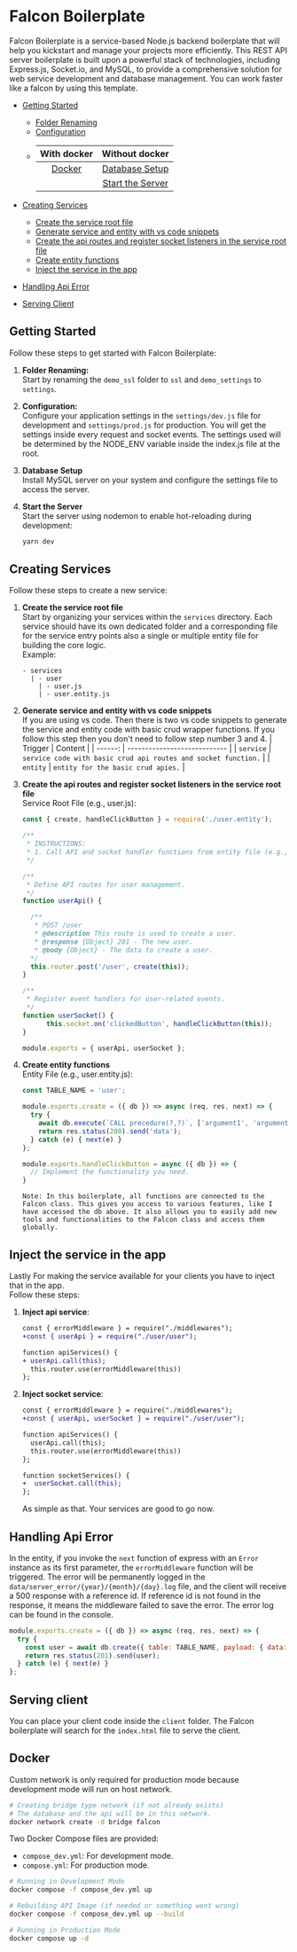 # Falcon Boilerplate

Falcon Boilerplate is a service-based Node.js backend boilerplate that will help you kickstart and manage your projects more efficiently. This REST API server boilerplate is built upon a powerful stack of technologies, including Express.js, Socket.io, and MySQL, to provide a comprehensive solution for web service development and database management. You can work faster like a falcon by using this template.

- [Getting Started](#getting-started)
  - [Folder Renaming](#folder-renaming)
  - [Configuration](#configuration)
  - | With docker    | Without docker   |
    | :---: | :---: |
    | [Docker](#docker)   | [Database Setup](#database-setup)   |
    || [Start the Server](#start-the-server)   |


- [Creating Services](#creating-services)
  - [Create the service root file](#create-the-service-root-file)
  - [Generate service and entity with vs code snippets](#generate-service-and-entity-with-vs-code-snippets)
  - [Create the api routes and register socket listeners in the service root file](#create-the-api-routes-and-register-socket-listeners-in-the-service-root-file)
  - [Create entity functions](#create-entity-functions)
  - [Inject the service in the app](#inject-the-service-in-the-app)

- [Handling Api Error](#handling-api-error)
- [Serving Client](#serving-client)


## Getting Started

Follow these steps to get started with Falcon Boilerplate:


1. <a id="folder-renaming">**Folder Renaming:**</a> <br> Start by renaming the `demo_ssl` folder to `ssl` and `demo_settings` to `settings`.

1. <a id="configuration">**Configuration:**</a> <br> Configure your application settings in the `settings/dev.js` file for development and `settings/prod.js` for production. You will get the settings inside every request and socket events. The settings used will be determined by the NODE_ENV variable inside the index.js file at the root.

1. <a id="database-setup">**Database Setup**</a> <br> Install MySQL server on your system and configure the settings file to access the server.

1. <a id="start-the-server">**Start the Server**</a> <br> Start the server using nodemon to enable hot-reloading during development:

    ```bash
    yarn dev
    ```

## Creating Services
Follow these steps to create a new service:

1. <a id="create-the-service-root-file">**Create the service root file**</a> <br> Start by organizing your services within the `services` directory. Each service should have its own dedicated folder and a corresponding file for the service entry points also a single or multiple entity file for building the core logic.<br>
Example:
    ```plaintext
    - services
      | - user
        | - user.js
        | - user.entity.js
    ```

1. <a id="generate-service-and-entity-with-vs-code-snippets">**Generate service and entity with vs code snippets**</a> <br> If you are using vs code. Then there is two vs code snippets to generate the service and entity code with basic crud wrapper functions. If you follow this step then you don't need to follow step number 3 and 4.
    | Trigger | Content                      |
    | ------: | ---------------------------- |
    |   `service` | `service code with basic crud api routes and socket function.` |
    |   `entity` | `entity for the basic crud apies.`  |


1. <a id="create-the-api-routes-and-register-socket-listeners-in-the-service-root-file">**Create the api routes and register socket listeners in the service root file**</a> <br>
Service Root File (e.g., user.js):
    ```javascript
    const { create, handleClickButton } = require('./user.entity');

    /**
     * INSTRUCTIONS:
     * 1. Call API and socket handler functions from entity file (e.g., user.entity.js).
     */

    /**
     * Define API routes for user management.
     */
    function userApi() {

      /**
       * POST /user
       * @description This route is used to create a user.
       * @response {Object} 201 - The new user.
       * @body {Object} - The data to create a user.
      */
      this.router.post('/user', create(this));
    }

    /**
     * Register event handlers for user-related events.
     */
    function userSocket() {
          this.socket.on('clickedButton', handleClickButton(this));
    }

    module.exports = { userApi, userSocket };
    ```

1. <a id="create-entity-functions">**Create entity functions**</a> <br>
Entity File (e.g., user.entity.js):
    ```javascript
    const TABLE_NAME = 'user';

    module.exports.create = ({ db }) => async (req, res, next) => {
      try {
        await db.execute(`CALL precedure(?,?)`, ['argument1', 'argument2']);
        return res.status(200).send('data');
      } catch (e) { next(e) }
    };

    module.exports.handleClickButton = async ({ db }) => {
      // Implement the functionality you need.
    }
    ```
    `Note: In this boilerplate, all functions are connected to the Falcon class. This gives you access to various features, like I have accessed the db above. It also allows you to easily add new tools and functionalities to the Falcon class and access them globally.`

## Inject the service in the app
Lastly For making the service available for your clients you have to inject that in the app.<br>
Follow these steps:

1. **Inject api service**: <br>
    ```diff
    const { errorMiddleware } = require("./middlewares");
    +const { userApi } = require("./user/user");

    function apiServices() {
    + userApi.call(this);
      this.router.use(errorMiddleware(this))
    };
    ```

2. **Inject socket service**: <br>
    ```diff
    const { errorMiddleware } = require("./middlewares");
    +const { userApi, userSocket } = require("./user/user");

    function apiServices() {
      userApi.call(this);
      this.router.use(errorMiddleware(this))
    };

    function socketServices() {
    +  userSocket.call(this);
    };
    ```
    As simple as that. Your services are good to go now.

## Handling Api Error
In the entity, if you invoke the `next` function of express with an `Error` instance as its first parameter, the `errorMiddleware` function will be triggered. The error will be permanently logged in the `data/server_error/{year}/{month}/{day}.log` file, and the client will receive a 500 response with a reference id. If reference id is not found in the response, it means the middleware failed to save the error. The error log can be found in the console.
```javascript
module.exports.create = ({ db }) => async (req, res, next) => {
  try {
    const user = await db.create({ table: TABLE_NAME, payload: { data: req.body } });
    return res.status(201).send(user);
  } catch (e) { next(e) }
};
```

## Serving client
You can place your client code inside the `client` folder. The Falcon boilerplate will search for the `index.html` file to serve the client.

## Docker
Custom network is only required for production mode because development mode will run on host network.
```bash
# Creating bridge type network (if not already exists)
# The database and the api will be in this network.
docker network create -d bridge falcon
```

Two Docker Compose files are provided:

- `compose_dev.yml`: For development mode.
- `compose.yml`: For production mode.

```bash
# Running in Development Mode
docker compose -f compose_dev.yml up

# Rebuilding API Image (if needed or something went wrong)
docker compose -f compose_dev.yml up --build
```

```bash
# Running in Production Mode
docker compose up -d
```

